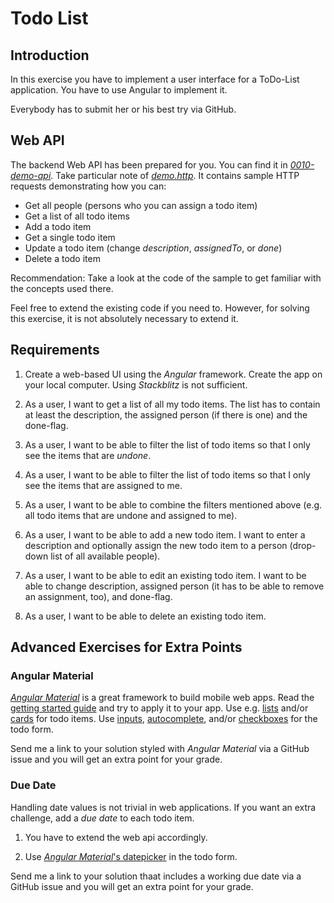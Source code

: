 # Todo List

## Introduction

In this exercise you have to implement a user interface for a ToDo-List application. You have to use Angular to implement it.

Everybody has to submit her or his best try via GitHub.

## Web API

The backend Web API has been prepared for you. You can find it in [*0010-demo-api*](https://github.com/rstropek/htl-mobile-computing/tree/master/angular/0010-demo-api). Take particular note of [*demo.http*](https://github.com/rstropek/htl-mobile-computing/blob/master/angular/0010-demo-api/demo.http). It contains sample HTTP requests demonstrating how you can:

* Get all people (persons who you can assign a todo item)
* Get a list of all todo items
* Add a todo item
* Get a single todo item
* Update a todo item (change *description*, *assignedTo*, or *done*)
* Delete a todo item

Recommendation: Take a look at the code of the sample to get familiar with the concepts used there.

Feel free to extend the existing code if you need to. However, for solving this exercise, it is not absolutely necessary to extend it.

## Requirements

1. Create a web-based UI using the *Angular* framework. Create the app on your local computer. Using *Stackblitz* is not sufficient.

1. As a user, I want to get a list of all my todo items. The list has to contain at least the description, the assigned person (if there is one) and the done-flag.

1. As a user, I want to be able to filter the list of todo items so that I only see the items that are *undone*.

1. As a user, I want to be able to filter the list of todo items so that I only see the items that are assigned to me.

1. As a user, I want to be able to combine the filters mentioned above (e.g. all todo items that are undone and assigned to me).

1. As a user, I want to be able to add a new todo item. I want to enter a description and optionally assign the new todo item to a person (drop-down list of all available people).

1. As a user, I want to be able to edit an existing todo item. I want to be able to change description, assigned person (it has to be able to remove an assignment, too), and done-flag.

1. As a user, I want to be able to delete an existing todo item.

## Advanced Exercises for Extra Points

### Angular Material

[*Angular Material*](https://material.angular.io/) is a great framework to build mobile web apps. Read the [getting started guide](https://material.angular.io/guide/getting-started) and try to apply it to your app. Use e.g. [lists](https://material.angular.io/components/list/overview) and/or [cards](https://material.angular.io/components/card/overview) for todo items. Use [inputs](https://material.angular.io/components/input/overview), [autocomplete](https://material.angular.io/components/autocomplete/overview), and/or [checkboxes](https://material.angular.io/components/checkbox/overview) for the todo form.

Send me a link to your solution styled with *Angular Material* via a GitHub issue and you will get an extra point for your grade.

### Due Date

Handling date values is not trivial in web applications. If you want an extra challenge, add a *due date* to each todo item.

1. You have to extend the web api accordingly.

1. Use [*Angular Material*'s datepicker](https://material.angular.io/components/datepicker/overview) in the todo form.

Send me a link to your solution thaat includes a working due date via a GitHub issue and you will get an extra point for your grade.